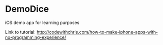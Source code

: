 DemoDice
========

iOS demo app for learning purposes

Link to tutorial: http://codewithchris.com/how-to-make-iphone-apps-with-no-programming-experience/
